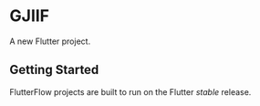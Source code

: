 # GJIIF

A new Flutter project.

## Getting Started

FlutterFlow projects are built to run on the Flutter _stable_ release.
